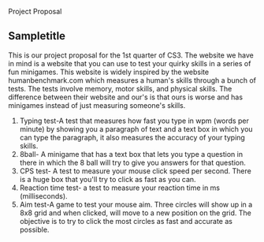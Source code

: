 Project Proposal
## Sampletitle



This is our project proposal for the 1st quarter of CS3. The website we have in mind is a website that you can use to test your quirky skills in a series of fun minigames. This website is widely inspired by the website humanbenchmark.com which measures a human's skills through a bunch of tests. The tests involve memory, motor skills, and physical skills. The difference between their website and our's is that ours is worse and has minigames instead of just measuring someone's skills.

1. Typing test-A test that measures how fast you type in wpm (words per minute) by showing you a paragraph of text and a text box in which you can type the paragraph, it also measures the accuracy of your typing skills.
2. 8ball- A minigame that has a text box that lets you type a question in there in which the 8 ball will try to give you answers for that question.
3. CPS test- A test to measure your mouse click speed per second. There is a huge box that you'll try to click as fast as you can.
4. Reaction time test- a test to measure your reaction time in ms (milliseconds).
5. Aim test-A game to test your mouse aim. Three circles will show  up in a 8x8 grid and when clicked, will move to a new position on the grid. The objective is to try to click the most circles as fast and accurate as possible.
